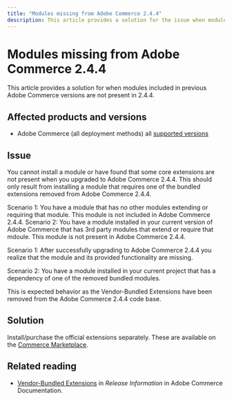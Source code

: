 ```yaml
---
title: "Modules missing from Adobe Commerce 2.4.4"
description: This article provides a solution for the issue when modules included in previous Adobe Commerce versions are not present in 2.4.4.
---
```


# Modules missing from Adobe Commerce 2.4.4

This article provides a solution for when modules included in previous Adobe Commerce versions are not present in 2.4.4.

## Affected products and versions

* Adobe Commerce (all deployment methods) all  [supported versions](https://www.adobe.com/content/dam/cc/en/legal/terms/enterprise/pdfs/Adobe-Commerce-Software-Lifecycle-Policy.pdf)

## Issue

You cannot install a module or have found that some core extensions are not present when you upgraded to Adobe Commerce 2.4.4. This should only result from installing a module that requires one of the bundled extensions removed from Adobe Commerce 2.4.4.

Scenario 1: You have a module that has no other modules extending or requiring that module. This module is not included in Adobe Commerce 2.4.4. 
Scenario 2: You have a module installed in your current version of Adobe Commerce that has 3rd party modules that extend or require that mdoule. This module is not present in Adobe Commerce 2.4.4. 

Scenario 1: After successfully upgrading to Adobe Commerce 2.4.4 you realize that the module and its provided functionality are missing.

Scenario 2: You have a module installed in your current project that has a dependency of one of the removed bundled modules.

This is expected behavior as the Vendor-Bundled Extensions have been removed from the Adobe Commerce 2.4.4 code base. 

## Solution

Install/purchase the official extensions separately. These are available on the [Commerce Marketplace](https://marketplace.magento.com/extensions.html).

## Related reading

* [Vendor-Bundled Extensions](https://experienceleague.adobe.com/docs/commerce-operations/release/notes/adobe-commerce/2-4-4.html?lang=en#vendor-bundled-extensions) in _Release Information_ in Adobe Commerce Documentation.
